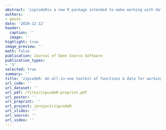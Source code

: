 ```yaml
---
abstract: 'zipcodeRis a new R package intended to make working with datasets containing U.S. ZIPcodes easier & simplify the process of relating ZIP code level data to other geographies inR. The package provides an offline database of ZIP codes & related socio-demographic datafor over 41,000 ZIP codes in all 50 states.  It enables the efficient retrieval of ZIP codes atthe national, state & county level along with geocoding existing data containg ZIP codes foruse in research.zipcodeRaddresses limitations inherent in past packages to provide a new,general-purpose solution to assist with processing ZIP code-level data.'
authors:
- gavin
date: '2020-12-12'
header:
  caption: ''
  image: ''
highlight: true
image_preview: ''
math: false
publication: Journal of Open Source Software
publication_types:
- '3'
selected: true
summary: ''
title: 'zipcodeR: An all-in-one toolkit of functions & data for working with U.S. ZIP codes in R'
url_code: ''
url_dataset: ''
url_pdf: /files/zipcodeR-preprint.pdf
url_poster: ''
url_preprint: ''
url_project: /project/zipcodeR
url_slides: ''
url_source: ''
url_video: ''
---
```


